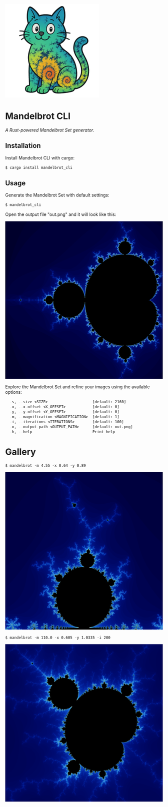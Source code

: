 ![a Mandelbrot cat](mandelbrot_cat.png "Mandelbrot CLI")

# Mandelbrot CLI

_A Rust-powered Mandelbrot Set generator._

## Installation

Install Mandelbrot CLI with cargo:

```bash
$ cargo install mandelbrot_cli
```

## Usage

Generate the Mandelbrot Set with default settings:

```bash
$ mandelbrot_cli
```

Open the output file "out.png" and it will look like this:

![out.png](example_out.png "out.png")

Explore the Mandelbrot Set and refine your images using the available options:

```
  -s, --size <SIZE>                    [default: 2160]
  -x, --x-offset <X_OFFSET>            [default: 0]
  -y, --y-offset <Y_OFFSET>            [default: 0]
  -m, --magnification <MAGNIFICATION>  [default: 1]
  -i, --iterations <ITERATIONS>        [default: 100]
  -o, --output-path <OUTPUT_PATH>      [default: out.png]
  -h, --help                           Print help
```

# Gallery

```
$ mandelbrot -m 4.55 -x 0.64 -y 0.89 
```

![example1.png](example1.png "example1.png")

```
$ mandelbrot -m 110.0 -x 0.605 -y 1.0335 -i 200 
```

![example2.png](example2.png "example2.png")


